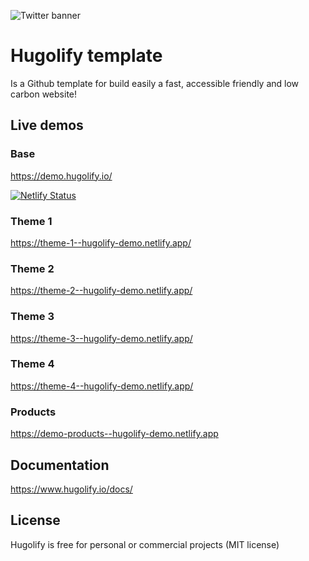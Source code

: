 ![Twitter banner](https://user-images.githubusercontent.com/4457294/208064328-5bbf40e4-5520-41f4-8024-30c898c1a0e8.png)

# Hugolify template

Is a Github template for build easily a fast, accessible friendly and low carbon website!

## Live demos

### Base

https://demo.hugolify.io/

[![Netlify Status](https://api.netlify.com/api/v1/badges/5a4fa061-e7a5-4e66-9612-4fae713bda09/deploy-status)](https://app.netlify.com/sites/hugolify-demo/deploys)

### Theme 1

https://theme-1--hugolify-demo.netlify.app/

### Theme 2

https://theme-2--hugolify-demo.netlify.app/

### Theme 3

https://theme-3--hugolify-demo.netlify.app/

### Theme 4

https://theme-4--hugolify-demo.netlify.app/

### Products

https://demo-products--hugolify-demo.netlify.app

## Documentation

https://www.hugolify.io/docs/

## License

Hugolify is free for personal or commercial projects (MIT license)
